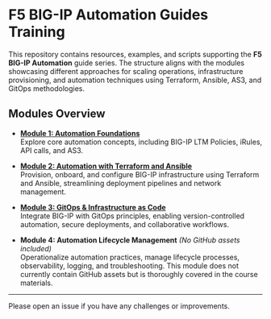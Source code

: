 # F5 BIG-IP Automation Guides Training

This repository contains resources, examples, and scripts supporting the **F5 BIG-IP Automation** guide series. The structure aligns with the modules showcasing different approaches for scaling operations, infrastructure provisioning, and automation techniques using Terraform, Ansible, AS3, and GitOps methodologies.

## Modules Overview

- **[Module 1: Automation Foundations](./module_1/README.md)**  
  Explore core automation concepts, including BIG-IP LTM Policies, iRules, API calls, and AS3.

- **[Module 2: Automation with Terraform and Ansible](./module_2/README.md)**  
  Provision, onboard, and configure BIG-IP infrastructure using Terraform and Ansible, streamlining deployment pipelines and network management.

- **[Module 3: GitOps & Infrastructure as Code](./module_3/README.md)**  
  Integrate BIG-IP with GitOps principles, enabling version-controlled automation, secure deployments, and collaborative workflows.

- **Module 4: Automation Lifecycle Management** *(No GitHub assets included)*  
  Operationalize automation practices, manage lifecycle processes, observability, logging, and troubleshooting. This module does not currently contain GitHub assets but is thoroughly covered in the course materials.

---
Please open an issue if you have any challenges or improvements. 
